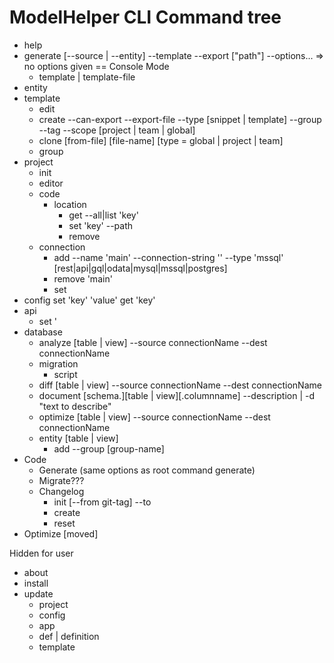 # ModelHelper CLI Command tree

- help
- generate [--source | --entity] --template --export ["path"] --options... => no options given == Console Mode
    - template | template-file
- entity
- template
    - edit
    - create <name> --can-export --export-file --type [snippet | template] --group --tag --scope [project | team | global]
    - clone [from-file] [file-name] [type = global | project | team]
    - group
- project
    - init
    - editor
    - code
        - location
            - get --all|list 'key'
            - set 'key' --path
            - remove
    - connection
        - add --name 'main' --connection-string '' --type 'mssql' [rest|api|gql|odata|mysql|mssql|postgres]
        - remove 'main'
        - set
- config
    set 'key' 'value'
    get 'key'
- api
    - set '    
- database
    - analyze [table | view] --source connectionName --dest connectionName
    - migration
        - script
    - diff [table | view] --source connectionName --dest connectionName
    - document [schema.][table | view][.columnname] --description | -d "text to describe"
    - optimize [table | view] --source connectionName --dest connectionName
    - entity [table | view]
        - add --group [group-name]
- Code
    - Generate (same options as root command generate)
    - Migrate???
    - Changelog
        - init [--from git-tag] --to
        - create 
        - reset
- Optimize [moved]


Hidden for user
- about
- install
- update
    - project
    - config
    - app
    - def | definition
    - template